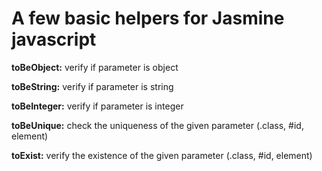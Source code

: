 # A few basic helpers for Jasmine javascript

**toBeObject:** verify if parameter is object

**toBeString:** verify if parameter is string

**toBeInteger:** verify if parameter is integer

**toBeUnique:** check the uniqueness of the given parameter (.class, #id, element)

**toExist:** verify the existence of the given parameter (.class, #id, element)
